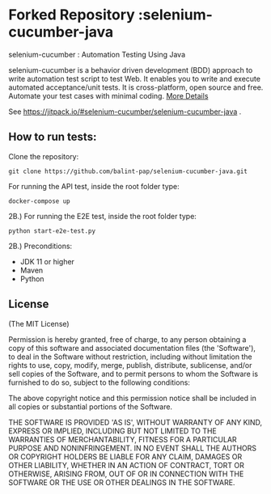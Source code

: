 Forked Repository :selenium-cucumber-java
=================

selenium-cucumber : Automation Testing Using Java

selenium-cucumber is a behavior driven development (BDD) approach to write automation test script to test Web.
It enables you to write and execute automated acceptance/unit tests.
It is cross-platform, open source and free.
Automate your test cases with minimal coding.
[More Details](http://seleniumcucumber.info/)

See https://jitpack.io/#selenium-cucumber/selenium-cucumber-java .

How to run tests:
-------------

Clone the repository:
```
git clone https://github.com/balint-pap/selenium-cucumber-java.git
```

For running the API test, inside the root folder type:
```
docker-compose up
```
2B.) For running the E2E test, inside the root folder type:
```
python start-e2e-test.py 
```

2B.) Preconditions:
- JDK 11 or higher
- Maven
- Python


License
-------

(The MIT License)

Permission is hereby granted, free of charge, to any person obtaining a copy of this software and associated documentation files (the 'Software'), to deal in the Software without restriction, including without limitation the rights to use, copy, modify, merge, publish, distribute, sublicense, and/or sell copies of the Software, and to permit persons to whom the Software is furnished to do so, subject to the following conditions:

The above copyright notice and this permission notice shall be included in all copies or substantial portions of the Software.

THE SOFTWARE IS PROVIDED 'AS IS', WITHOUT WARRANTY OF ANY KIND, EXPRESS OR IMPLIED, INCLUDING BUT NOT LIMITED TO THE WARRANTIES OF MERCHANTABILITY, FITNESS FOR A PARTICULAR PURPOSE AND NONINFRINGEMENT. IN NO EVENT SHALL THE AUTHORS OR COPYRIGHT HOLDERS BE LIABLE FOR ANY CLAIM, DAMAGES OR OTHER LIABILITY, WHETHER IN AN ACTION OF CONTRACT, TORT OR OTHERWISE, ARISING FROM, OUT OF OR IN CONNECTION WITH THE SOFTWARE OR THE USE OR OTHER DEALINGS IN THE SOFTWARE.
